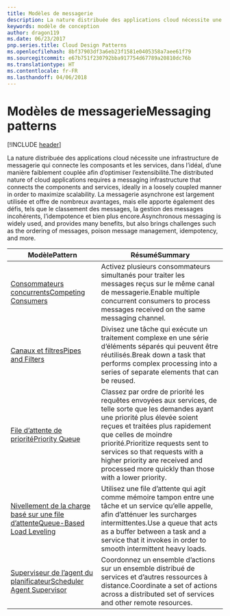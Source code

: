 ```yaml
---
title: Modèles de messagerie
description: La nature distribuée des applications cloud nécessite une infrastructure de messagerie qui connecte les composants et les services, dans l’idéal, d’une manière faiblement couplée afin d’optimiser l’extensibilité. La messagerie asynchrone est largement utilisée et offre de nombreux avantages, mais elle apporte également des défis, tels que le classement des messages, la gestion des messages incohérents, l’idempotence et bien plus encore.
keywords: modèle de conception
author: dragon119
ms.date: 06/23/2017
pnp.series.title: Cloud Design Patterns
ms.openlocfilehash: 8bf37903df3a6eb23f1581e0405358a7aee61f79
ms.sourcegitcommit: e67b751f230792bba917754d67789a20810dc76b
ms.translationtype: HT
ms.contentlocale: fr-FR
ms.lasthandoff: 04/06/2018
---
```

# <a name="messaging-patterns"></a><span data-ttu-id="cb7b6-105">Modèles de messagerie</span><span class="sxs-lookup"><span data-stu-id="cb7b6-105">Messaging patterns</span></span>

[!INCLUDE [header](../../_includes/header.md)]

<span data-ttu-id="cb7b6-106">La nature distribuée des applications cloud nécessite une infrastructure de messagerie qui connecte les composants et les services, dans l’idéal, d’une manière faiblement couplée afin d’optimiser l’extensibilité.</span><span class="sxs-lookup"><span data-stu-id="cb7b6-106">The distributed nature of cloud applications requires a messaging infrastructure that connects the components and services, ideally in a loosely coupled manner in order to maximize scalability.</span></span> <span data-ttu-id="cb7b6-107">La messagerie asynchrone est largement utilisée et offre de nombreux avantages, mais elle apporte également des défis, tels que le classement des messages, la gestion des messages incohérents, l’idempotence et bien plus encore.</span><span class="sxs-lookup"><span data-stu-id="cb7b6-107">Asynchronous messaging is widely used, and provides many benefits, but also brings challenges such as the ordering of messages, poison message management, idempotency, and more.</span></span>


|                            <span data-ttu-id="cb7b6-108">Modèle</span><span class="sxs-lookup"><span data-stu-id="cb7b6-108">Pattern</span></span>                             |                                                                        <span data-ttu-id="cb7b6-109">Résumé</span><span class="sxs-lookup"><span data-stu-id="cb7b6-109">Summary</span></span>                                                                         |
|----------------------------------------------------------------|--------------------------------------------------------------------------------------------------------------------------------------------------------|
|        [<span data-ttu-id="cb7b6-110">Consommateurs concurrents</span><span class="sxs-lookup"><span data-stu-id="cb7b6-110">Competing Consumers</span></span>](../competing-consumers.md)        |                            <span data-ttu-id="cb7b6-111">Activez plusieurs consommateurs simultanés pour traiter les messages reçus sur le même canal de messagerie.</span><span class="sxs-lookup"><span data-stu-id="cb7b6-111">Enable multiple concurrent consumers to process messages received on the same messaging channel.</span></span>                            |
|          [<span data-ttu-id="cb7b6-112">Canaux et filtres</span><span class="sxs-lookup"><span data-stu-id="cb7b6-112">Pipes and Filters</span></span>](../pipes-and-filters.md)          |                       <span data-ttu-id="cb7b6-113">Divisez une tâche qui exécute un traitement complexe en une série d’éléments séparés qui peuvent être réutilisés.</span><span class="sxs-lookup"><span data-stu-id="cb7b6-113">Break down a task that performs complex processing into a series of separate elements that can be reused.</span></span>                        |
|             [<span data-ttu-id="cb7b6-114">File d’attente de priorité</span><span class="sxs-lookup"><span data-stu-id="cb7b6-114">Priority Queue</span></span>](../priority-queue.md)             | <span data-ttu-id="cb7b6-115">Classez par ordre de priorité les requêtes envoyées aux services, de telle sorte que les demandes ayant une priorité plus élevée soient reçues et traitées plus rapidement que celles de moindre priorité.</span><span class="sxs-lookup"><span data-stu-id="cb7b6-115">Prioritize requests sent to services so that requests with a higher priority are received and processed more quickly than those with a lower priority.</span></span> |
|  [<span data-ttu-id="cb7b6-116">Nivellement de la charge basé sur une file d’attente</span><span class="sxs-lookup"><span data-stu-id="cb7b6-116">Queue-Based Load Leveling</span></span>](../queue-based-load-leveling.md)  |              <span data-ttu-id="cb7b6-117">Utilisez une file d’attente qui agit comme mémoire tampon entre une tâche et un service qu’elle appelle, afin d’atténuer les surcharges intermittentes.</span><span class="sxs-lookup"><span data-stu-id="cb7b6-117">Use a queue that acts as a buffer between a task and a service that it invokes in order to smooth intermittent heavy loads.</span></span>               |
| [<span data-ttu-id="cb7b6-118">Superviseur de l’agent du planificateur</span><span class="sxs-lookup"><span data-stu-id="cb7b6-118">Scheduler Agent Supervisor</span></span>](../scheduler-agent-supervisor.md) |                              <span data-ttu-id="cb7b6-119">Coordonnez un ensemble d’actions sur un ensemble distribué de services et d’autres ressources à distance.</span><span class="sxs-lookup"><span data-stu-id="cb7b6-119">Coordinate a set of actions across a distributed set of services and other remote resources.</span></span>                              |


